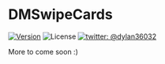 # DMSwipeCards

[![Version](https://img.shields.io/cocoapods/v/DMSwipeCards.svg?style=flat)](http://cocoadocs.org/docsets/DMPasscode)
![License](https://img.shields.io/cocoapods/l/DMSwipeCards.svg?style=flat)
[![twitter: @dylan36032](http://img.shields.io/badge/twitter-%40dylan36032-blue.svg?style=flat)](https://twitter.com/dylan36032)

More to come soon :)